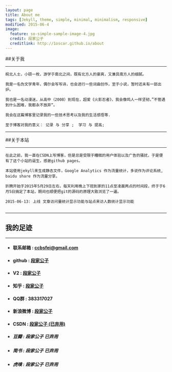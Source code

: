 ```yaml
---
layout: page
title: About me
tags: [Jekyll, theme, simple, minimal, minimalism, responsive]
modified: 2015-06-4
image:
  feature: so-simple-sample-image-4.jpg
  credit: 段家公子
  creditlink: http://1oscar.github.io/about
---
```


##关于我

------

```
皖北人士，小硕一枚，游学于南北之间，既有北方人的豪爽，又兼具南方人的细腻。

我是一名伪文学青年，偶尔会写写诗，也会进行一些词曲创作，至于小说，暂时还未有一部出炉。

我也是一名动漫迷，从高中（2008）到现在，超爱《火影忍者》，我会像鸣人一样坚韧，”不管遇到什么困难，我都永不放弃“。

我会在这篇博客里记录我的一些技术思考以及我的生活感悟等.

至于博客对我的意义： 记录 与 分享 ;  学习 与 提高;
```

----

##关于本站

---

```
在此之前，我一直在CSDN上写博客，但是总是受限于糟糕的用户体验以及广告的骚扰，于是便有了这个小站的诞生，感谢github pages。 

本站使用jekyll来生成静态文件，Google Analytics 作为流量统计，多说作为评论系统, baidu share 作为流量分享。

折腾开始于2015年5月29日左右，每天利用晚上下班到家的11点至凌晨两点的时间段，终于于6月5日搞定了本站，期间也顺便把git的源码的原理大致浏览了一遍。

2015-06-13: 上线 文章访问量统计显示功能与站点来访人数统计显示功能


```

-----

## 我的足迹 

----

- #### 联系邮箱 :  **ccbsfei@gmail.com**
- #### github :  [**段家公子**](https://github.com/1oscar)

- #### V2 : [**段家公子**](http://www.v2ex.com/member/1oscar)

- #### 知乎 : [**段家公子**](http://www.zhihu.com/people/1oscar)

- #### QQ群 :   **383317027** 

- #### 新浪微博 : [**段家公子**](http://weibo.com/2232312841/profile?topnav=1&wvr=6)

- #### CSDN :  [**段家公子 (已弃用)**](http://blog.csdn.net/duankaifei) 

- ##### 豆瓣 :  **段家公子 已弃用**

- ##### 简书 :  **段家公子 已弃用**

- ##### 虎嗅 :  **段家公子 已弃用**




<script>
(function(i,s,o,g,r,a,m){i['GoogleAnalyticsObject']=r;i[r]=i[r]||function(){
 (i[r].q=i[r].q||[]).push(arguments)},i[r].l=1*new Date();a=s.createElement(o),
 m=s.getElementsByTagName(o)[0];a.async=1;a.src=g;m.parentNode.insertBefore(a,m)
 })(window,document,'script','//www.google-analytics.com/analytics.js','ga');

ga('create', 'UA-63681520-1', 'auto');
ga('send', 'pageview');

</script>

<script src="/js/tctip.min.js"></script>
